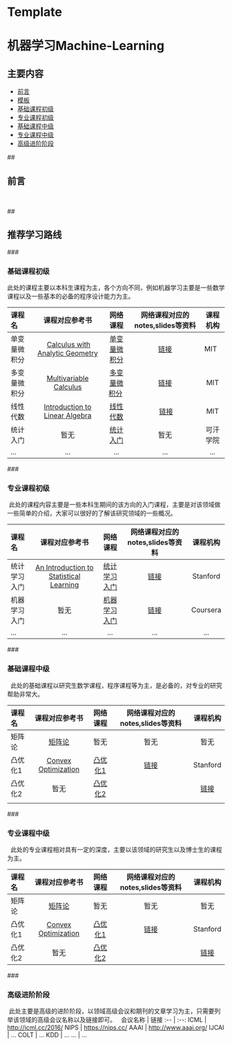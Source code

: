 # Template

# 机器学习Machine-Learning

## 主要内容
- [前言](#preparation) 
- [模板](#learning_route)
 - [基础课程初级](#basic_courses)
 - [专业课程初级](#specific_basic_courses) 
 - [基础课程中级](#median_courses)
 - [专业课程中级](#specific_median_courses)
 - [高级进阶阶段](#specific_high_courses)

##<h2 id="preparation">前言</h2>
   

##<h2 id="learning_route">推荐学习路线</h2>
###<h3 id="basic_courses">基础课程初级</h3>

  此处的课程主要以本科生课程为主，各个方向不同，例如机器学习主要是一些数学课程以及一些基本的必备的程序设计能力为主。
  
  
课程名 | 课程对应参考书 | 网络课程 | 网络课程对应的notes,slides等资料 | 课程机构
:-- | :--: | :--: | :--: | :--:
单变量微积分 |  [Calculus with Analytic Geometry](https://www.amazon.com/exec/obidos/ASIN/0070576424/ref=nosim/mitopencourse-20) | [单变量微积分](http://open.163.com/movie/2006/8/M/L/M6GLI5A07_M6GLJH1ML.html) | [链接](https://ocw.mit.edu/courses/mathematics/18-01-single-variable-calculus-fall-2006/) | MIT   
多变量微积分 | [Multivariable Calculus](https://www.amazon.com/exec/obidos/ASIN/0130339679/ref=nosim/mitopencourse-20) | [多变量微积分](http://open.163.com/special/opencourse/multivariable.html)  |  [链接](https://ocw.mit.edu/courses/mathematics/18-02-multivariable-calculus-fall-2007/) | MIT
线性代数 |  [Introduction to Linear Algebra](http://math.mit.edu/~gs/linearalgebra/) | [线性代数](http://open.163.com/special/opencourse/daishu.html) | [链接](https://ocw.mit.edu/courses/mathematics/18-06-linear-algebra-spring-2010/study-materials/) | MIT
统计入门 |  暂无 | [统计入门](http://open.163.com/movie/2011/6/6/0/M82IC6GQU_M83J9IK60.html) | 暂无 |  可汗学院 
... |  ... | ... | ... |  ... 


###<h3 id="specific_basic_courses">专业课程初级</h3>
  此处的课程内容主要是一些本科生期间的该方向的入门课程，主要是对该领域做一些简单的介绍，大家可以很好的了解该研究领域的一些概况。
  
课程名 | 课程对应参考书 | 网络课程 | 网络课程对应的notes,slides等资料 | 课程机构
:-- | :--: | :--: | :--: | :--:
统计学习入门 | [An Introduction to Statistical Learning](http://www-bcf.usc.edu/~gareth/ISL/) | [统计学习入门](https://lagunita.stanford.edu/courses/HumanitiesSciences/StatLearning/Winter2016/about) |[链接](https://lagunita.stanford.edu/courses/HumanitiesSciences/StatLearning/Winter2016/about) | Stanford
机器学习入门 | 暂无 | [机器学习入门](https://www.coursera.org/learn/machine-learning) | [链接](https://www.coursera.org/learn/machine-learning) | Coursera 
... |  ... | ... | ... |  ... 

###<h3 id="median_courses">基础课程中级</h3>
   此处的基础课程以研究生数学课程，程序课程等为主，是必备的，对专业的研究帮助非常大。
   
课程名 | 课程对应参考书 | 网络课程 | 网络课程对应的notes,slides等资料 | 课程机构
:-- | :--: | :--: | :--: | :--:
矩阵论 | [矩阵论](https://www.amazon.cn/%E7%9F%A9%E9%98%B5%E8%AE%BA-%E6%88%B4%E5%8D%8E/dp/B00116BRO0/ref=sr_1_1?s=books&ie=UTF8&qid=1478614198&sr=1-1&keywords=%E6%88%B4%E5%8D%8E%EF%BC%8C+%E7%9F%A9%E9%98%B5%E8%AE%BA) | 暂无  | 暂无 | 暂无
凸优化1 | [Convex Optimization](http://www.stanford.edu/~boyd/cvxbook/bv_cvxbook.pdf) | [凸优化1](https://lagunita.stanford.edu/courses/Engineering/CVX101/Winter2014/about) | [链接](http://stanford.edu/class/ee364a/index.html) | Stanford
凸优化2  | 暂无 | [凸优化2](https://www.youtube.com/watch?v=U3lJAObbMFI&list=PL3940DD956CDF0622&index=20)| |  [链接](http://stanford.edu/class/ee364b/) | Stanford
 | | | | 
 
###<h3 id="specific_median_courses">专业课程中级</h3>
   此处的专业课程相对具有一定的深度，主要以该领域的研究生以及博士生的课程为主。

课程名 | 课程对应参考书 | 网络课程 | 网络课程对应的notes,slides等资料 | 课程机构
:-- | :--: | :--: | :--: | :--:
矩阵论 | [矩阵论](https://www.amazon.cn/%E7%9F%A9%E9%98%B5%E8%AE%BA-%E6%88%B4%E5%8D%8E/dp/B00116BRO0/ref=sr_1_1?s=books&ie=UTF8&qid=1478614198&sr=1-1&keywords=%E6%88%B4%E5%8D%8E%EF%BC%8C+%E7%9F%A9%E9%98%B5%E8%AE%BA) | 暂无  | 暂无 | 暂无
凸优化1 | [Convex Optimization](http://www.stanford.edu/~boyd/cvxbook/bv_cvxbook.pdf) | [凸优化1](https://lagunita.stanford.edu/courses/Engineering/CVX101/Winter2014/about) | [链接](http://stanford.edu/class/ee364a/index.html) | Stanford
凸优化2  | 暂无 | [凸优化2](https://www.youtube.com/watch?v=U3lJAObbMFI&list=PL3940DD956CDF0622&index=20)| |  [链接](http://stanford.edu/class/ee364b/) | Stanford


###<h3 id="specific_high_courses">高级进阶阶段</h3>
  此处主要是高级的进阶阶段，以领域高级会议和期刊的文章学习为主，只需要列举该领域的高级会议名称以及链接即可。
  
会议名称 | 链接
:-- | :--: 
ICML | http://icml.cc/2016/
NIPS | https://nips.cc/
AAAI | http://www.aaai.org/
IJCAI | ...
COLT | ...
KDD | ...
... | ...

